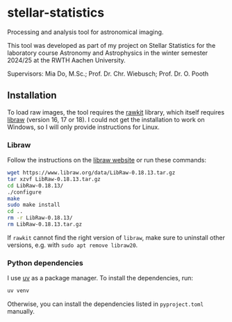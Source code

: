 # stellar-statistics

Processing and analysis tool for astronomical imaging.

This tool was developed as part of my project on Stellar Statistics for the
laboratory course Astronomy and Astrophysics in the winter semester 2024/25 at
the RWTH Aachen University.

Supervisors: Mia Do, M.Sc.; Prof. Dr. Chr. Wiebusch; Prof. Dr. O. Pooth

## Installation

To load raw images, the tool requires the
[rawkit](https://github.com/photoshell/rawkit) library, which itself requires
[libraw](https://www.libraw.org/) (version 16, 17 or 18). I could not get the
installation to work on Windows, so I will only provide instructions for
Linux.

### Libraw

Follow the instructions on the [libraw
website](https://www.libraw.org/docs/Install-LibRaw-eng.html) or run these
commands:

```bash
wget https://www.libraw.org/data/LibRaw-0.18.13.tar.gz
tar xzvf LibRaw-0.18.13.tar.gz
cd LibRaw-0.18.13/
./configure
make
sudo make install
cd ..
rm -r LibRaw-0.18.13/
rm LibRaw-0.18.13.tar.gz
```

If `rawkit` cannot find the right version of `libraw`, make sure to uninstall
other versions, e.g. with `sudo apt remove libraw20`.

### Python dependencies

I use [uv](https://github.com/astral-sh/uv) as a package manager. To install
the dependencies, run:

```bash
uv venv
```

Otherwise, you can install the dependencies listed in `pyproject.toml` manually.
